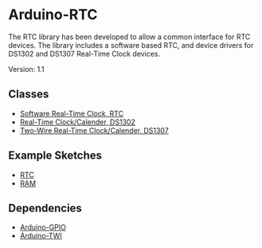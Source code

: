 # Arduino-RTC

The RTC library has been developed to allow a common interface for RTC
devices. The library includes a software based RTC, and device drivers
for DS1302 and DS1307 Real-Time Clock devices.

Version: 1.1

## Classes

* [Software Real-Time Clock, RTC](./src/RTC.h)
* [Real-Time Clock/Calender, DS1302](./src/Driver/DS1302.h)
* [Two-Wire Real-Time Clock/Calender, DS1307](./src/Driver/DS1307.h)

## Example Sketches

* [RTC](./examples/RTC)
* [RAM](./examples/RAM)

## Dependencies

* [Arduino-GPIO](https://github.com/mikaelpatel/Arduino-GPIO)
* [Arduino-TWI](https://github.com/mikaelpatel/Arduino-TWI)
